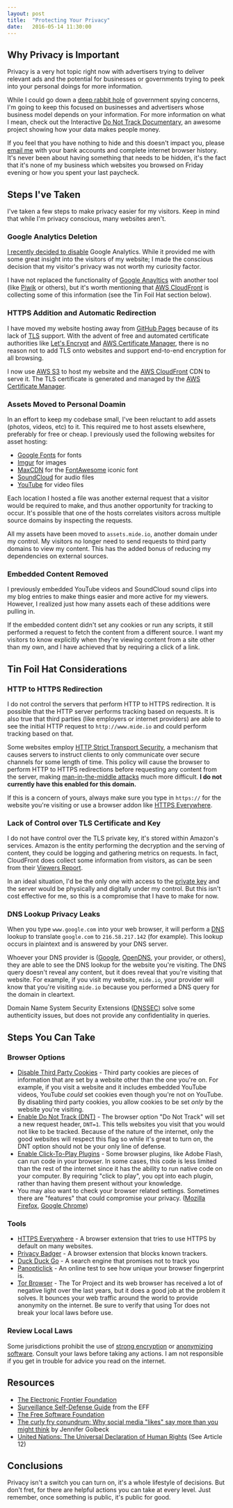 ```yaml
---
layout: post
title:  "Protecting Your Privacy"
date:   2016-05-14 11:30:00
---
```


## Why Privacy is Important

Privacy is a very hot topic right now with advertisers trying to deliver relevant ads and the potential for businesses or governments trying to peek into your personal doings for more information.

While I could go down a [deep rabbit hole](https://en.wikipedia.org/wiki/Alice%27s_Adventures_in_Wonderland) of government spying concerns, I'm going to keep this focused on businesses and advertisers whose business model depends on your information. For more information on what I mean, check out the Interactive [Do Not Track Documentary](https://donottrack-doc.com/), an awesome project showing how your data makes people money.

If you feel that you have nothing to hide and this doesn't impact you, please [email me](https://www.mide.io/contact) with your bank accounts and complete internet browser history. It's never been about having something that needs to be hidden, it's the fact that it's none of my business which websites you browsed on Friday evening or how you spent your last paycheck.

## Steps I've Taken

I've taken a few steps to make privacy easier for my visitors. Keep in mind that while I'm privacy conscious, many websites aren't.

### Google Analytics Deletion

[I recently decided to disable](https://github.com/mide/mide.io/commit/e177909cf820c3af79ef855a48fcf48fb7b49324) Google Analytics. While it provided me with some great insight into the visitors of my website; I made the conscious decision that my visitor's privacy was not worth my curiosity factor.

I have not replaced the functionality of [Google Anayltics](https://www.google.com/analytics/) with another tool (like [Piwik](https://piwik.org/) or others), but it's worth mentioning that [AWS CloudFront](https://aws.amazon.com/cloudfront/) is collecting some of this information (see the Tin Foil Hat section below).

### HTTPS Addition and Automatic Redirection

I have moved my website hosting away from [GitHub Pages](https://pages.github.com/) because of its lack of [TLS](https://en.wikipedia.org/wiki/Transport_Layer_Security) support. With the advent of free and automated certificate authorities like [Let's Encrypt](https://letsencrypt.org/) and [AWS Certificate Manager](https://aws.amazon.com/certificate-manager/), there is no reason not to add TLS onto websites and support end-to-end encryption for all browsing.

I now use [AWS S3](https://aws.amazon.com/s3/) to host my website and the [AWS CloudFront](https://aws.amazon.com/cloudfront/) CDN to serve it. The TLS certificate is generated and managed by the [AWS Certificate Manager](https://aws.amazon.com/certificate-manager/).

### Assets Moved to Personal Doamin

In an effort to keep my codebase small, I've been reluctant to add assets (photos, videos, etc) to it. This required me to host assets elsewhere, preferably for free or cheap. I previously used the following websites for asset hosting:

- [Google Fonts](https://www.google.com/fonts) for fonts
- [Imgur](https://imgur.com) for images
- [MaxCDN](https://www.maxcdn.com/) for the [FontAwesome](https://fortawesome.github.io/Font-Awesome/) iconic font
- [SoundCloud](https://soundcloud.com) for audio files
- [YouTube](https://www.youtube.com/) for video files

Each location I hosted a file was another external request that a visitor would be required to make, and thus another opportunity for tracking to occur. It's possible that one of the hosts correlates visitors across multiple source domains by inspecting the requests.

All my assets have been moved to `assets.mide.io`, another domain under my control. My visitors no longer need to send requests to third party domains to view my content. This has the added bonus of reducing my dependencies on external sources.

### Embedded Content Removed

I previously embedded YouTube videos and SoundCloud sound clips into my blog entries to make things easier and more active for my viewers. However, I realized just how many assets each of these additions were pulling in.

If the embedded content didn't set any cookies or run any scripts, it still performed a request to fetch the content from a different source. I want my visitors to know explicitly when they're viewing content from a site other than my own, and I have achieved that by requiring a click of a link.

## Tin Foil Hat Considerations

### HTTP to HTTPS Redirection

I do not control the servers that perform HTTP to HTTPS redirection. It is possible that the HTTP server performs tracking based on requests. It is also true that third parties (like employers or internet providers) are able to see the initial HTTP request to `http://www.mide.io` and could perform tracking based on that.

Some websites employ [HTTP Strict Transport Security](https://en.wikipedia.org/wiki/HTTP_Strict_Transport_Security), a mechanism that causes servers to instruct clients to only communicate over secure channels for some length of time. This policy will cause the browser to perform HTTP to HTTPS redirections before requesting any content from the server, making [man-in-the-middle attacks](https://en.wikipedia.org/wiki/Man-in-the-middle_attack) much more difficult. **I do not currently have this enabled for this domain.**

If this is a concern of yours, always make sure you type in `https://` for the website you're visiting or use a browser addon like [HTTPS Everywhere](https://www.eff.org/https-everywhere).

### Lack of Control over TLS Certificate and Key

I do not have control over the TLS private key, it's stored within Amazon's services. Amazon is the entity performing the decryption and the serving of content, they could be logging and gathering metrics on requests. In fact, CloudFront does collect some information from visitors, as can be seen from their [Viewers Report](https://aws.amazon.com/cloudfront/reporting/).

In an ideal situation, I'd be the only one with access to the [private key](https://en.wikipedia.org/wiki/Public-key_cryptography) and the server would be physically and digitally under my control. But this isn't cost effective for me, so this is a compromise that I have to make for now.

### DNS Lookup Privacy Leaks

When you type `www.google.com` into your web browser, it will perform a [DNS](https://en.wikipedia.org/wiki/Domain_Name_System) lookup to translate `google.com` to `216.58.217.142` (for example). This lookup occurs in plaintext and is answered by your DNS server.

Whoever your DNS provider is ([Google](https://developers.google.com/speed/public-dns/), [OpenDNS](https://www.opendns.com/), your provider, or others), they are able to see the DNS lookup for the website you're visiting. The DNS query doesn't reveal any content, but it does reveal that you're visiting that website. For example, if you visit my website, `mide.io`, your provider will know that you're visiting `mide.io` because you performed a DNS query for the domain in cleartext.

Domain Name System Security Extensions ([DNSSEC](https://en.wikipedia.org/wiki/Domain_Name_System_Security_Extensions)) solve some authenticity issues, but does not provide any confidentiality in queries.

## Steps You Can Take

### Browser Options

- [Disable Third Party Cookies](https://duckduckgo.com/?q=how+to+disable+third+party+cookies) - Third party cookies are pieces of information that are set by a website other than the one you're on. For example, if you visit a website and it includes embedded YouTube videos, YouTube _could_ set cookies even though you're not on YouTube. By disabling third party cookies, you allow cookies to be set _only_ by the website you're visiting.
- [Enable Do Not Track (DNT)](https://duckduckgo.com/?q=how+to+enable+do+not+track) - The browser option "Do Not Track" will set a new request header, `DNT=1`. This tells websites you visit that you would not like to be tracked. Because of the nature of the internet, only the good websites will respect this flag so while it's great to turn on, the DNT option should not be your only line of defense.
- [Enable Click-To-Play Plugins](https://duckduckgo.com/?q=how+to+enable+click+to+play+plugins) - Some browser plugins, like Adobe Flash, can run code in your browser. In some cases, this code is less limited than the rest of the internet since it has the ability to run native code on your computer. By requiring "click to play", you opt into each plugin, rather than having them present without your knowledge.
- You may also want to check your browser related settings. Sometimes there are "features" that could compromise your privacy. ([Mozilla Firefox](https://support.mozilla.org/en-US/kb/settings-privacy-browsing-history-do-not-track), [Google Chrome](https://support.google.com/chrome/answer/114836?hl=en))

### Tools

- [HTTPS Everywhere](https://www.eff.org/https-everywhere) - A browser extension that tries to use HTTPS by default on many websites.
- [Privacy Badger](https://www.eff.org/privacybadger) - A browser extension that blocks known trackers.
- [Duck Duck Go](https://www.duckduckgo.com) - A search engine that promises not to track you
- [Panopticlick](https://panopticlick.eff.org/) - An online test to see how unique your browser fingerprint is.
- [Tor Browser](https://www.torproject.org/) - The Tor Project and its web browser has received a lot of negative light over the last years, but it does a good job at the problem it solves. It bounces your web traffic around the world to provide anonymity on the internet. Be sure to verify that using Tor does not break your local laws before use.

### Review Local Laws

Some jurisdictions prohibit the use of [strong encryption](https://en.wikipedia.org/wiki/Strong_cryptography) or [anonymizing software](https://en.wikipedia.org/wiki/Anonymity). Consult your laws before taking any actions. I am not responsible if you get in trouble for advice you read on the internet.

## Resources

- [The Electronic Frontier Foundation](https://www.eff.org/)
- [Surveillance Self-Defense Guide](https://ssd.eff.org/) from the EFF
- [The Free Software Foundation](https://www.fsf.org/)
- [The curly fry conundrum: Why social media "likes" say more than you might think](https://www.ted.com/talks/jennifer_golbeck_the_curly_fry_conundrum_why_social_media_likes_say_more_than_you_might_think?language=en) by Jennifer Golbeck
- [United Nations: The Universal Declaration of Human Rights](https://www.un.org/en/universal-declaration-human-rights/) (See Article 12)

## Conclusions

Privacy isn't a switch you can turn on, it's a whole lifestyle of decisions. But don't fret, for there are helpful actions you can take at every level. Just remember, once something is public, it's public for good.
